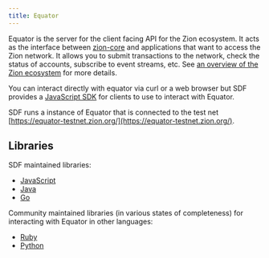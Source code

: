 ```yaml
---
title: Equator
---
```


Equator is the server for the client facing API for the Zion ecosystem.  It acts as the interface between [zion-core](http://zionc.info/developers/learn/zion-core) and applications that want to access the Zion network. It allows you to submit transactions to the network, check the status of accounts, subscribe to event streams, etc. See [an overview of the Zion ecosystem](http://zionc.info/developers/guides/) for more details.

You can interact directly with equator via curl or a web browser but SDF provides a [JavaScript SDK](http://zionc.info/developers/js-zion-sdk/learn/) for clients to use to interact with Equator.

SDF runs a instance of Equator that is connected to the test net [https://equator-testnet.zion.org/](https://equator-testnet.zion.org/).

## Libraries

SDF maintained libraries:<br />
- [JavaScript](https://github.com/zion2100/js-zion-sdk)
- [Java](https://github.com/zion2100/java-zion-sdk)
- [Go](https://github.com/zion2100/go)

Community maintained libraries (in various states of completeness) for interacting with Equator in other languages:<br>
- [Ruby](https://github.com/zion2100/ruby-zion-sdk)
- [Python](https://github.com/ZionCN/py-zion-base)

